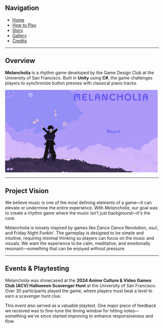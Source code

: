 ## Navigation
- [Home](./index.md)
- [How to Play](./howtoplay.md)
- [Story](./story.md)
- [Gallery](./gallery.md)
- [Credits](./credits.md)

---

## Overview

**Melancholia** is a rhythm game developed by the Game Design Club at the University of San Francisco. Built in **Unity** using **C#**, the game challenges players to synchronize button presses with classical piano tracks.

<img src="art/screenshots/home.png" alt="Melancholia home screen" width="500"/>

---

## Project Vision

We believe music is one of the most defining elements of a game—it can elevate or undermine the entire experience. With *Melancholia*, our goal was to create a rhythm game where the music isn’t just background—it's the core.

Melancholia is loosely inspired by games like Dance Dance Revolution, osu!, and Friday Night Funkin'. The gameplay is designed to be simple and intuitive, requiring minimal thinking so players can focus on the music and visuals. We want the experience to be calm, meditative, and emotionally resonant—something that can be enjoyed without pressure.

---

## Events & Playtesting

Melancholia was showcased at the **2024 Anime Culture & Video Games Club (ACV) Halloween Scavenger Hunt** at the University of San Francisco. Over 30 participants played the game, where players must beat a level to earn a scavenger hunt clue.

This event also served as a valuable playtest. One major piece of feedback we received was to fine-tune the timing window for hitting notes—something we’ve since started improving to enhance responsiveness and flow.